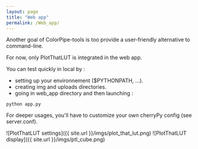 ```yaml
---
layout: page
title: "Web app"
permalink: /Web_app/
---
```


Another goal of ColorPipe-tools is too provide a user-friendly alternative to command-line.

For now, only PlotThatLUT is integrated in the web app.

You can test quickly in local by :

* setting up your environnement ($PYTHONPATH, ...).
* creating img and uploads directories.
* going in web_app directory and then launching :

`python app.py`

For deeper usages, you'll have to customize your own cherryPy config (see server.conf).

![PlotThatLUT settings]({{ site.url }}/imgs/plot_that_lut.png)
![PlotThatLUT display]({{ site.url }}/imgs/ptl_cube.png)
